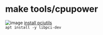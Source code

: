 # make tools/cpupower
![image](https://user-images.githubusercontent.com/19384327/212084810-91b6256c-3807-4406-a77d-229181cd1aa2.png)
[install pciutils](https://launchpad.net/ubuntu/+source/pciutils) \
`apt install -y libpci-dev`
